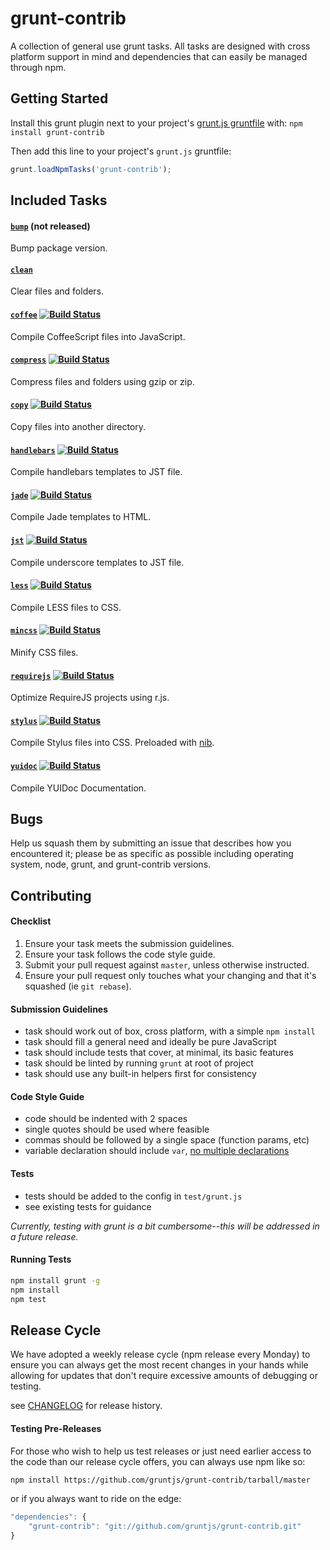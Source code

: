 # grunt-contrib

A collection of general use grunt tasks. All tasks are designed with cross platform support in mind and dependencies that can easily be managed through npm.

## Getting Started
Install this grunt plugin next to your project's [grunt.js gruntfile][getting_started] with: `npm install grunt-contrib`

Then add this line to your project's `grunt.js` gruntfile:

```javascript
grunt.loadNpmTasks('grunt-contrib');
```

[grunt]: https://github.com/cowboy/grunt
[getting_started]: https://github.com/cowboy/grunt/blob/master/docs/getting_started.md

## Included Tasks
#### [`bump`](https://github.com/gruntjs/grunt-contrib-bump/) (not released)
Bump package version.

#### [`clean`](https://github.com/gruntjs/grunt-contrib-clean/)
Clear files and folders.

#### [`coffee`](https://github.com/gruntjs/grunt-contrib-coffee/) [![Build Status](https://secure.travis-ci.org/gruntjs/grunt-contrib-coffee.png?branch=master)](http://travis-ci.org/gruntjs/grunt-contrib-coffee)
Compile CoffeeScript files into JavaScript.

#### [`compress`](https://github.com/gruntjs/grunt-contrib-compress/) [![Build Status](https://secure.travis-ci.org/gruntjs/grunt-contrib-compress.png?branch=master)](http://travis-ci.org/gruntjs/grunt-contrib-compress)
Compress files and folders using gzip or zip.

#### [`copy`](https://github.com/gruntjs/grunt-contrib-copy/) [![Build Status](https://secure.travis-ci.org/gruntjs/grunt-contrib-copy.png?branch=master)](http://travis-ci.org/gruntjs/grunt-contrib-copy)
Copy files into another directory.

#### [`handlebars`](https://github.com/gruntjs/grunt-contrib-handlebars/) [![Build Status](https://secure.travis-ci.org/gruntjs/grunt-contrib-handlebars.png?branch=master)](http://travis-ci.org/gruntjs/grunt-contrib-handlebars)
Compile handlebars templates to JST file.

#### [`jade`](https://github.com/gruntjs/grunt-contrib-jade/) [![Build Status](https://secure.travis-ci.org/gruntjs/grunt-contrib-jade.png?branch=master)](http://travis-ci.org/gruntjs/grunt-contrib-jade)
Compile Jade templates to HTML.

#### [`jst`](https://github.com/gruntjs/grunt-contrib-jst/) [![Build Status](https://secure.travis-ci.org/gruntjs/grunt-contrib-jst.png?branch=master)](http://travis-ci.org/gruntjs/grunt-contrib-jst)
Compile underscore templates to JST file.

#### [`less`](https://github.com/gruntjs/grunt-contrib-less/) [![Build Status](https://secure.travis-ci.org/gruntjs/grunt-contrib-less.png?branch=master)](http://travis-ci.org/gruntjs/grunt-contrib-less)
Compile LESS files to CSS.

#### [`mincss`](https://github.com/gruntjs/grunt-contrib-mincss/) [![Build Status](https://secure.travis-ci.org/gruntjs/grunt-contrib-mincss.png?branch=master)](http://travis-ci.org/gruntjs/grunt-contrib-mincss)
Minify CSS files.

#### [`requirejs`](https://github.com/gruntjs/grunt-contrib-requirejs/) [![Build Status](https://secure.travis-ci.org/gruntjs/grunt-contrib-requirejs.png?branch=master)](http://travis-ci.org/gruntjs/grunt-contrib-requirejs)
Optimize RequireJS projects using r.js.

#### [`stylus`](https://github.com/gruntjs/grunt-contrib-stylus/) [![Build Status](https://secure.travis-ci.org/gruntjs/grunt-contrib-stylus.png?branch=master)](http://travis-ci.org/gruntjs/grunt-contrib-stylus)
Compile Stylus files into CSS. Preloaded with [nib](http://visionmedia.github.com/nib/).

#### [`yuidoc`](https://github.com/gruntjs/grunt-contrib-yuidoc/) [![Build Status](https://secure.travis-ci.org/gruntjs/grunt-contrib-yuidoc.png?branch=master)](http://travis-ci.org/gruntjs/grunt-contrib-yuidoc)
Compile YUIDoc Documentation.

## Bugs

Help us squash them by submitting an issue that describes how you encountered it; please be as specific as possible including operating system, node, grunt, and grunt-contrib versions.

## Contributing

#### Checklist

1. Ensure your task meets the submission guidelines.
2. Ensure your task follows the code style guide.
3. Submit your pull request against `master`, unless otherwise instructed.
4. Ensure your pull request only touches what your changing and that it's squashed (ie `git rebase`).

#### Submission Guidelines

* task should work out of box, cross platform, with a simple `npm install`
* task should fill a general need and ideally be pure JavaScript
* task should include tests that cover, at minimal, its basic features
* task should be linted by running `grunt` at root of project
* task should use any built-in helpers first for consistency

#### Code Style Guide

* code should be indented with 2 spaces
* single quotes should be used where feasible
* commas should be followed by a single space (function params, etc)
* variable declaration should include `var`, [no multiple declarations](http://benalman.com/news/2012/05/multiple-var-statements-javascript/)

#### Tests

* tests should be added to the config in `test/grunt.js`
* see existing tests for guidance

*Currently, testing with grunt is a bit cumbersome--this will be addressed in a future release.*

#### Running Tests
```bash
npm install grunt -g
npm install
npm test
```

## Release Cycle

We have adopted a weekly release cycle (npm release every Monday) to ensure you can always get the most recent changes in your hands while allowing for updates that don't require excessive amounts of debugging or testing.

see [CHANGELOG](https://github.com/gruntjs/grunt-contrib/blob/master/CHANGELOG) for release history.

#### Testing Pre-Releases

For those who wish to help us test releases or just need earlier access to the code than our release cycle offers, you can always use npm like so:

```bash
npm install https://github.com/gruntjs/grunt-contrib/tarball/master
```

or if you always want to ride on the edge:

```javascript
"dependencies": {
    "grunt-contrib": "git://github.com/gruntjs/grunt-contrib.git"
}
```